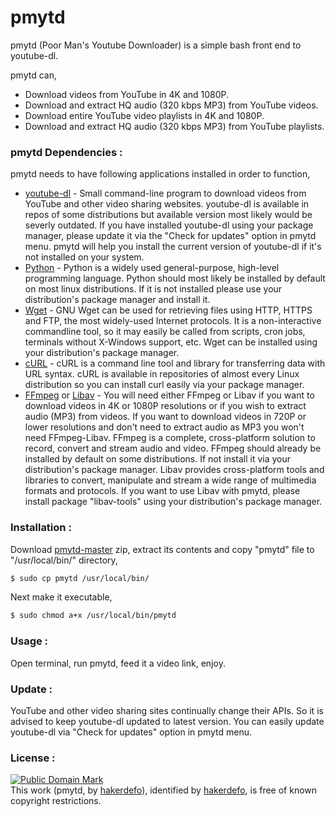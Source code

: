 # pmytd
pmytd (Poor Man's Youtube Downloader) is a simple bash front end to youtube-dl.

pmytd can,

  - Download videos from YouTube in 4K and 1080P.
  - Download and extract HQ audio (320 kbps MP3) from YouTube videos.
  - Download entire YouTube video playlists in 4K and 1080P.
  - Download and extract HQ audio (320 kbps MP3) from YouTube playlists.


### pmytd Dependencies :

pmytd needs to have following applications installed in order to function,

* [youtube-dl] - Small command-line program to download videos from YouTube and other video sharing websites. youtube-dl is available in repos of some distributions but available version most likely would be severly outdated. If you have installed youtube-dl using your package manager, please update it via the "Check for updates" option in pmytd menu. pmytd will help you install the current version of youtube-dl if it's not installed on your system.
* [Python] - Python is a widely used general-purpose, high-level programming language. Python should most likely be installed by default on most linux distributions. If it is not installed please use your distribution's package manager and install it.
* [Wget] - GNU Wget can be used for retrieving files using HTTP, HTTPS and FTP, the most widely-used Internet protocols. It is a non-interactive commandline tool, so it may easily be called from scripts, cron jobs, terminals without X-Windows support, etc. Wget can be installed using your distribution's package manager.
* [cURL] - cURL is a command line tool and library for transferring data with URL syntax. cURL is available in repositories of almost every Linux distribution so you can install curl easily via your package manager.
* [FFmpeg] or [Libav] - You will need either FFmpeg or Libav if you want to download videos in 4K or 1080P resolutions or if you wish to extract audio (MP3) from videos. If you want to download videos in 720P or lower resolutions and don't need to extract audio as MP3 you won't need FFmpeg-Libav. FFmpeg is a complete, cross-platform solution to record, convert and stream audio and video. FFmpeg should already be installed by default on some distributions. If not install it via your distribution's package manager. Libav provides cross-platform tools and libraries to convert, manipulate and stream a wide range of multimedia formats and protocols. If you want to use Libav with pmytd, please install package "libav-tools" using your distribution's package manager.


### Installation :

Download [pmytd-master] zip, extract its contents and copy "pmytd" file to "/usr/local/bin/" directory,
```sh
$ sudo cp pmytd /usr/local/bin/
```
Next make it executable,
```sh
$ sudo chmod a+x /usr/local/bin/pmytd
```


### Usage :

Open terminal, run pmytd, feed it a video link, enjoy.


### Update :

YouTube and other video sharing sites continually change their APIs. So it is advised to keep youtube-dl updated to latest version. You can easily update youtube-dl via "Check for updates" option in pmytd menu.


### License :

[![Public Domain Mark](http://i.creativecommons.org/p/mark/1.0/88x31.png)](http://creativecommons.org/publicdomain/mark/1.0/)  
This work (<span property="dct:title">pmytd</span>, by [<span property="dct:title">hakerdefo</span>](https://github.com/hakerdefo/pmytd)), identified by [<span property="dct:title">hakerdefo</span>](https://hakerdefo.blogspot.com), is free of known copyright restrictions.

[youtube-dl]:http://rg3.github.io/youtube-dl/
[Python]:https://www.python.org
[Wget]:https://www.gnu.org/software/wget/
[cURL]:http://curl.haxx.se
[FFmpeg]:https://ffmpeg.org/
[Libav]:https://libav.org/
[pmytd-master]:https://github.com/hakerdefo/pmytd/archive/master.zip
